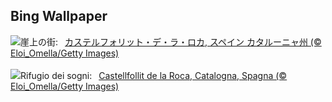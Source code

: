 ## Bing Wallpaper
![](https://www.bing.com/th?id=OHR.CastellfollitSpain_JA-JP7179605635_UHD.jpg&w=1000)崖上の街:&nbsp;&ensp;[カステルフォリット・デ・ラ・ロカ, スペイン カタルーニャ州 (© Eloi_Omella/Getty Images)](https://www.bing.com/th?id=OHR.CastellfollitSpain_JA-JP7179605635_UHD.jpg)
<br><br/>
![](https://www.bing.com/th?id=OHR.CastellfollitSpain_IT-IT5915189187_UHD.jpg&w=1000)Rifugio dei sogni:&nbsp;&ensp;[Castellfollit de la Roca, Catalogna, Spagna (© Eloi_Omella/Getty Images)](https://www.bing.com/th?id=OHR.CastellfollitSpain_IT-IT5915189187_UHD.jpg)
<br><br/>
